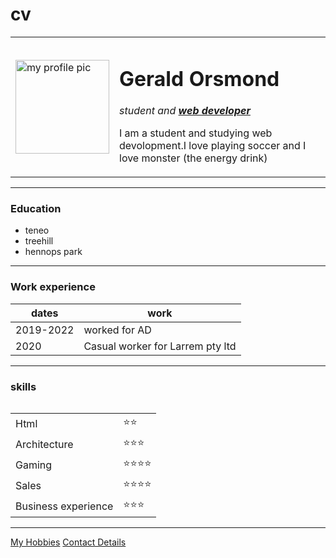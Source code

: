 # cv
<!DOCTYPE html>
<html>

<head>
  <meta charset="utf-8">
  <title>gerald's personal site</title>
  <link rel="stylesheet" href="css/styles.css">
</head>

<body>
  <table cellspacing="20">
    <tr>
      <td><img src="https://i.pinimg.com/originals/3e/7f/36/3e7f363888f3062c6ca4363cad234088.png" alt="my profile pic"width="150" height="150"</td>
      <td><h1>Gerald Orsmond</h1>
    <p><em>student and <strong><a href="https://www.payscale.com/research/ZA/Job=Web_Developer/Salary">web developer</a></strong></em></p>
    <p>I am a student and studying web devolopment.I love playing soccer and I love monster (the energy drink)</p></td>
    </tr>
  </table>

<hr>
<h3>Education</h3>
<ul>
  <li>teneo</li>
  <li>treehill</li>
  <li>hennops park</li>
</ul>
<hr>
<h3>Work experience</h3>
<table>
<thead>
  <tr>
    <th>dates</th>
    <th>work</th>
  </tr>
</thead>
<tbody>

</tbody>
<tfoot>

</tfoot>
  <tr>
    <td>2019-2022</td>
    <td>worked for AD</td>
  </tr>
  <tr>
    <td>2020</td>
    <td>Casual worker for Larrem pty ltd</td>
  </tr>
</table>
<hr>
<h3>skills</h3>
<table>
  <tr>
    <table cellspacing="10">
      <tr>
        <td>Html</td>
        <td>⭐⭐</td>
      </tr>
      <tr>
        <td>Architecture</td>
        <td>⭐⭐⭐</td>
      </tr>
      <tr>
        <td>Gaming</td>
        <td>⭐⭐⭐⭐</td>
      </tr>
      <tr>
        <td>Sales</td>
        <td>⭐⭐⭐⭐</td>
      </tr>
      <tr>
        <td>Business experience </td>
        <td>⭐⭐⭐</td>
      </tr>
    </table>
<hr>
<a href="hobbies.html">My Hobbies</a>
<a href="contact details.html">Contact Details</a>
</body>

</html>
